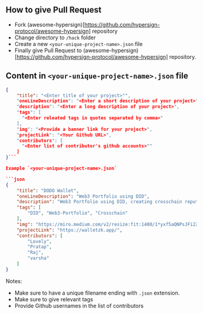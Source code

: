 ## How to give Pull Request

- Fork (awesome-hypersign)[https://github.com/hypersign-protocol/awesome-hypersign] repository
- Change directory to `/hack` folder
- Create a new `<your-unique-project-name>.json` file
- Finally give Pull Request to (awesome-hypersign)[https://github.com/hypersign-protocol/awesome-hypersign]  repository. 

## Content in `<your-unique-project-name>.json` file

```json
{
    "title": "<Enter title of your project>"",
    "oneLineDescription": "<Enter a short description of your project>",
    "description": "<Enter a long description of your project>",
    "tags": [
      "<Enter releated tags in quotes separated by comma>"
    ],
    "img": "<Provide a banner link for your project>",
    "projectLink": "<Your Github URL>",
    "contributors": [
      "<Enter list of contributor's github accounts>""
    ]
}```

Example `<your-unique-project-name>.json`

```json
{
    "title": "DODO Wallet",
    "oneLineDescription": "Web3 Portfolio using DID",
    "description": "Web3 Portfolio using DID, creating crosschain reputation.Web3 Portfolio using DID, creating crosschain reputation.Web3 Portfolio using DID, creating crosschain reputation.Web3 Portfolio using DID, creating crosschain reputation.",
    "tags": [
        "DID", "Web3-Portfolio", "Crosschain"
    ],
    "img": "https://miro.medium.com/v2/resize:fit:1400/1*yxf5aQNPsJFi2Zdc8z779A.png",
    "projectLink": "https://walletzk.app/",
    "contributors": [
        "Lovely",
        "Pratap",
        "Raj",
        "varsha"        
    ]
}
```

Notes:
- Make sure to have a unique filename ending with `.json` extension. 
- Make sure to give relevant tags
- Provide Github usernames in the list of contributors






